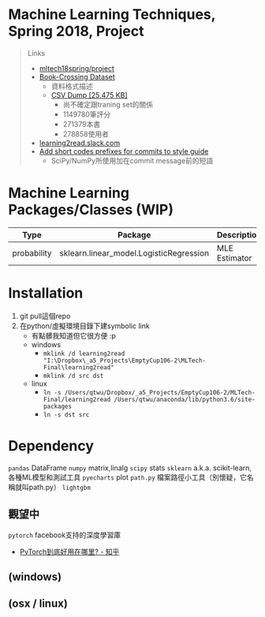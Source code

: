 # Machine Learning Techniques, Spring 2018, Project
> Links
> + [mltech18spring/project](https://www.csie.ntu.edu.tw/~htlin/course/mltech18spring/project/)
> + [Book-Crossing Dataset](http://www2.informatik.uni-freiburg.de/~cziegler/BX/)
>     + 資料格式描述
>     + [CSV Dump [25.475 KB]](http://www2.informatik.uni-freiburg.de/~cziegler/BX/BX-CSV-Dump.zip)
>         + 尚不確定跟traning set的關係
>         + 1149780筆評分
>         + 271379本書
>         + 278858使用者
> + [learning2read.slack.com](https://learning2read.slack.com/)
> + [Add short codes prefixes for commits to style guide](https://github.com/quantopian/zipline/issues/96)
>     + SciPy/NumPy所使用加在commit message前的短語

# Machine Learning Packages/Classes (WIP)

Type|Package|Description
-|-|-
probability|sklearn.linear_model.LogisticRegression|MLE Estimator

# Installation
1. git pull這個repo
2. 在python/虛擬環境目錄下建symbolic link
    + 有點髒我知道但它很方便 :p
    + windows
        + `mklink /d learning2read "I:\Dropbox\_a5_Projects\EmptyCup106-2\MLTech-Final\learning2read"`
        + `mklink /d src dst`
    + linux
        + `ln -s /Users/qtwu/Dropbox/_a5_Projects/EmptyCup106-2/MLTech-Final/learning2read /Users/qtwu/anaconda/lib/python3.6/site-packages`
        + `ln -s dst src`

# Dependency

`pandas` DataFrame
`numpy` matrix,linalg
`scipy` stats
`sklearn` a.k.a. scikit-learn, 各種ML模型和測試工具
`pyecharts` plot
`path.py` 檔案路徑小工具（別懷疑，它名稱就叫path.py）
`lightgbm`

## 觀望中
`pytorch` facebook支持的深度學習庫
+ [PyTorch到底好用在哪里? - 知乎](https://www.zhihu.com/question/65578911)


## (windows)


## (osx / linux)